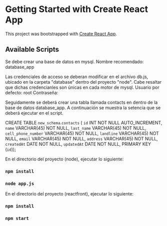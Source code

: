 # Getting Started with Create React App

This project was bootstrapped with [Create React App](https://github.com/facebook/create-react-app).

## Available Scripts

Se debe crear una base de datos en mysql.
Nombre recomendado: database_app

Las credenciales de acceso se deberan modificar en el archivo db.js, ubicado en la carpeta "database" dentro
del proyecto "node". Cabe resaltar que dichas credencianles son únicas en cada motor de mysql.
Usuario por defecto: root
Contraseña: 


Seguidamente se deberá crear una tabla llamada contacts en dentro de la base de datos database_app. A continuación se muestra la setencia que se deberá ejecutar en el script.

CREATE TABLE `new_schema`.`contacts` (
  `id` INT NOT NULL AUTO_INCREMENT,
  `name` VARCHAR(45) NOT NULL,
  `last_name` VARCHAR(45) NOT NULL,
  `cell_phone_number` VARCHAR(45) NOT NULL,
  `landline` VARCHAR(45) NOT NULL,
  `email` VARCHAR(45) NOT NULL,
  `address` VARCHAR(45) NOT NULL,
  `createdAt` DATE NOT NULL,
  `updatedAt` DATE NOT NULL,
  PRIMARY KEY (`id`));


En el directorio del proyecto (node),  ejecutar lo siguiente:

### `npm install`
### `node app.js`

En el directorio del proyecto (reactfront), ejecutar lo siguiente:

### `npm install`
### `npm start`


